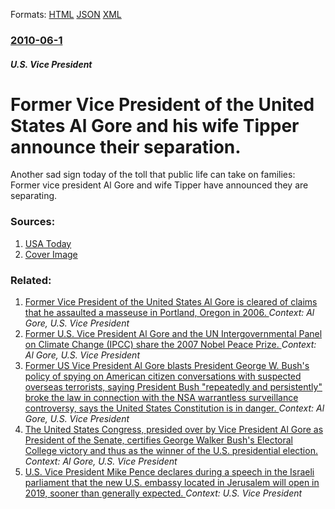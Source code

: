 
Formats: [HTML](/news/2010/06/1/former-vice-president-of-the-united-states-al-gore-and-his-wife-tipper-announce-their-separation.html)  [JSON](/news/2010/06/1/former-vice-president-of-the-united-states-al-gore-and-his-wife-tipper-announce-their-separation.json)  [XML](/news/2010/06/1/former-vice-president-of-the-united-states-al-gore-and-his-wife-tipper-announce-their-separation.xml)  

### [2010-06-1](/news/2010/06/1/index.md)

##### U.S. Vice President
# Former Vice President of the United States Al Gore and his wife Tipper announce their separation. 

Another sad sign today of the toll that public life can take on families: Former vice president Al Gore and wife Tipper have announced they are separating.


### Sources:

1. [USA Today](http://content.usatoday.com/communities/theoval/post/2010/06/al-and-tipper-gore-are-separating/1)
1. [Cover Image](http://i.usatoday.net/communitymanager/_photos/the-oval/2010/06/01/al-tipperx-inset-community.jpg)

### Related:

1. [Former Vice President of the United States Al Gore is cleared of claims that he assaulted a masseuse in Portland, Oregon in 2006. ](/news/2010/07/30/former-vice-president-of-the-united-states-al-gore-is-cleared-of-claims-that-he-assaulted-a-masseuse-in-portland-oregon-in-2006.md) _Context: Al Gore, U.S. Vice President_
2. [ Former U.S. Vice President Al Gore and the UN Intergovernmental Panel on Climate Change (IPCC) share the 2007 Nobel Peace Prize. ](/news/2007/10/12/former-u-s-vice-president-al-gore-and-the-un-intergovernmental-panel-on-climate-change-ipcc-share-the-2007-nobel-peace-prize.md) _Context: Al Gore, U.S. Vice President_
3. [ Former US Vice President Al Gore blasts President George W. Bush's policy of spying on American citizen conversations with suspected overseas terrorists, saying President Bush "repeatedly and persistently" broke the law in connection with the NSA warrantless surveillance controversy, says the United States Constitution is in danger. ](/news/2006/01/16/former-us-vice-president-al-gore-blasts-president-george-w-bush-s-policy-of-spying-on-american-citizen-conversations-with-suspected-overse.md) _Context: Al Gore, U.S. Vice President_
4. [ The United States Congress, presided over by Vice President Al Gore as President of the Senate, certifies George Walker Bush's Electoral College victory and thus as the winner of the U.S. presidential election.](/news/2001/01/6/the-united-states-congress-presided-over-by-vice-president-al-gore-as-president-of-the-senate-certifies-george-walker-bush-s-electoral-co.md) _Context: Al Gore, U.S. Vice President_
5. [U.S. Vice President Mike Pence declares during a speech in the Israeli parliament that the new U.S. embassy located in Jerusalem will open in 2019, sooner than generally expected. ](/news/2018/01/22/u-s-vice-president-mike-pence-declares-during-a-speech-in-the-israeli-parliament-that-the-new-u-s-embassy-located-in-jerusalem-will-open-i.md) _Context: U.S. Vice President_
